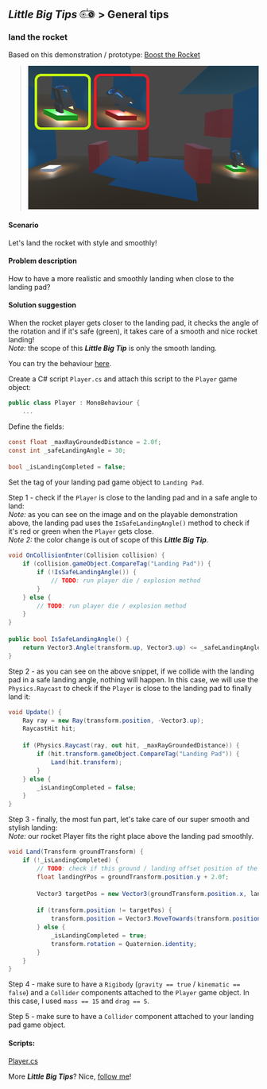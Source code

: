 ## _**Little Big Tips**_ ![Joystick](https://raw.githubusercontent.com/alissin/alissin.github.io/master/images/joystick.png) > General tips

### land the rocket

Based on this demonstration / prototype: [Boost the Rocket](https://simmer.io/@alissin/boost-the-rocket)

> ![Boost the Rocket](./boost-the-rocket-landing.png)

#### Scenario
Let's land the rocket with style and smoothly!

#### Problem description
How to have a more realistic and smoothly landing when close to the landing pad?

#### Solution suggestion
When the rocket player gets closer to the landing pad, it checks the angle of the rotation and if it's safe (green), it takes care of a smooth and nice rocket landing!<br/>
_Note:_ the scope of this _**Little Big Tip**_ is only the smooth landing.

You can try the behaviour [here](https://simmer.io/@alissin/boost-the-rocket).

Create a C# script `Player.cs` and attach this script to the `Player` game object:

```csharp
public class Player : MonoBehaviour {
    ...
```

Define the fields:

```csharp
const float _maxRayGroundedDistance = 2.0f;
const int _safeLandingAngle = 30;

bool _isLandingCompleted = false;
```

Set the tag of your landing pad game object to `Landing Pad`.

Step 1 - check if the `Player` is close to the landing pad and in a safe angle to land:<br/>
_Note:_ as you can see on the image and on the playable demonstration above, the landing pad uses the `IsSafeLandingAngle()` method to check if it's red or green when the `Player` gets close.<br/>
_Note 2:_ the color change is out of scope of this _**Little Big Tip**_.

```csharp
void OnCollisionEnter(Collision collision) {
    if (collision.gameObject.CompareTag("Landing Pad")) {
        if (!IsSafeLandingAngle()) {
            // TODO: run player die / explosion method
        }
    } else {
        // TODO: run player die / explosion method
    }
}

public bool IsSafeLandingAngle() {
    return Vector3.Angle(transform.up, Vector3.up) <= _safeLandingAngle;
}
```

Step 2 - as you can see on the above snippet, if we collide with the landing pad in a safe landing angle, nothing will happen. In this case, we will use the `Physics.Raycast` to check if the `Player` is close to the landing pad to finally land it:

```csharp
void Update() {
    Ray ray = new Ray(transform.position, -Vector3.up);
    RaycastHit hit;

    if (Physics.Raycast(ray, out hit, _maxRayGroundedDistance)) {
        if (hit.transform.gameObject.CompareTag("Landing Pad")) {
            Land(hit.transform);
        }
    } else {
        _isLandingCompleted = false;
    }
}
```

Step 3 - finally, the most fun part, let's take care of our super smooth and stylish landing:<br/>
_Note:_ our rocket Player fits the right place above the landing pad smoothly.

```csharp
void Land(Transform groundTransform) {
    if (!_isLandingCompleted) {
        // TODO: check if this ground / landing offset position of the Player makes sense for you. In my case, I used 1.95f
        float landingYPos = groundTransform.position.y + 2.0f;

        Vector3 targetPos = new Vector3(groundTransform.position.x, landingYPos, groundTransform.position.z);

        if (transform.position != targetPos) {
            transform.position = Vector3.MoveTowards(transform.position, targetPos, Time.deltaTime);
        } else {
            _isLandingCompleted = true;
            transform.rotation = Quaternion.identity;
        }
    }
}
```

Step 4 - make sure to have a `Rigibody` (`gravity == true` / `kinematic == false`) and a `Collider` components attached to the `Player` game object. In this case, I used `mass == 15` and `drag == 5`.

Step 5 - make sure to have a `Collider` component attached to your landing pad game object.

#### Scripts:
[Player.cs](./Player.cs)

More _**Little Big Tips**_? Nice, [follow me](https://github.com/alissin/little-big-tips)!